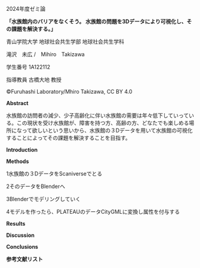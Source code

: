 
2024年度ゼミ論

**「水族館内のバリアをなくそう。
水族館の問題を3Dデータにより可視化し、その課題を解決する。」**

青山学院大学 地球社会共生学部 地球社会共生学科

滝沢　未広 /　Mihiro　Takizawa

学生番号 1A122112

指導教員 古橋大地 教授

©︎Furuhashi Laboratory/Mhiro Takizawa, CC BY 4.0

**Abstract**

水族館の訪問者の減少、少子高齢化に伴い水族館の需要は年々低下していっている。この現状を受け水族館が、障害を持つ方、高齢の方、どなたでも楽しめる場所になって欲しいという思いから、水族館の３Dデータを用いて水族館の可視化することによってその課題を解決することを目指す。

**Introduction**

**Methods**

1水族館の３DデータをScaniverseでとる

2そのデータをBlenderへ

3Blenderでモデリングしていく

4モデルを作ったら、PLATEAUのデータCityGMLに変換し属性を付与する

**Results**

**Discussion**


**Conclusions**


**参考文献リスト**

